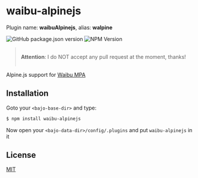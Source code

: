 # waibu-alpinejs

Plugin name: **waibuAlpinejs**, alias: **walpine**

![GitHub package.json version](https://img.shields.io/github/package-json/v/ardhi/waibu-alpinejs) ![NPM Version](https://img.shields.io/npm/v/waibu-alpinejs)

> <br />**Attention**: I do NOT accept any pull request at the moment, thanks!<br /><br />

Alpine.js support for [Waibu MPA](https://github.com/ardhi/waibu-mpa)

## Installation

Goto your ```<bajo-base-dir>``` and type:

```bash
$ npm install waibu-alpinejs
```

Now open your ```<bajo-data-dir>/config/.plugins``` and put ```waibu-alpinejs``` in it

## License

[MIT](LICENSE)
